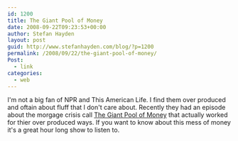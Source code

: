 ```yaml
---
id: 1200
title: The Giant Pool of Money
date: 2008-09-22T09:23:53+00:00
author: Stefan Hayden
layout: post
guid: http://www.stefanhayden.com/blog/?p=1200
permalink: /2008/09/22/the-giant-pool-of-money/
Post:
  - link
categories:
  - web
---
```

I'm not a big fan of NPR and This American Life. I find them over produced and oftain about fluff that I don't care about. Recently they had an episode about the morgage crisis call <a href="http://www.thislife.org/Radio_Episode.aspx?sched=1242">The Giant Pool of Money</a> that actually worked for thier over produced ways. If you want to know about this mess of money it's a great hour long show to listen to.